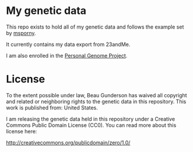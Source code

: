 My genetic data
===============

This repo exists to hold all of my genetic data and follows the example set by [msporny](https://github.com/msporny/dna).

It currently contains my data export from 23andMe.

I am also enrolled in the [Personal Genome Project](https://my.personalgenomes.org/profile/huF06AD0).

License
=======

To the extent possible under law, Beau Gunderson has waived all copyright and related or neighboring rights to the genetic data in this repository. This work is published from: United States.

I am releasing the genetic data held in this repository under a Creative Commons Public Domain License (CC0). You can read more about this license here:

http://creativecommons.org/publicdomain/zero/1.0/
